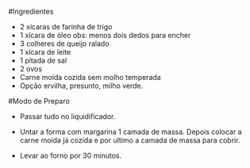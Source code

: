 #Ingredientes

* 2 xícaras de farinha de trigo
* 1 xícara de óleo obs: menos dois dedos para encher
* 3 colheres de queijo ralado
* 1 xícara de leite
* 1 pitada de sal
* 2 ovos
* Carne moída cozida sem molho temperada
* Opção ervilha, presunto, milho verde.
    
#Modo de Preparo    

* Passar tudo no liquidificador.

* Untar a forma com margarina 1 camada de massa. Depois colocar a carne moída já cozida e por ultimo a camada de massa para cobrir.

* Levar ao forno por 30 minutos.


